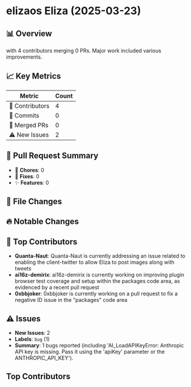 # elizaos Eliza (2025-03-23)
    
## 📊 Overview
with 4 contributors merging 0 PRs. Major work included various improvements.

## 📈 Key Metrics
| Metric | Count |
|---------|--------|
| 👥 Contributors | 4 |
| 📝 Commits | 0 |
| 🔄 Merged PRs | 0 |
| ⚠️ New Issues | 2 |

## 🔄 Pull Request Summary
- 🧹 **Chores**: 0
- 🐛 **Fixes**: 0
- ✨ **Features**: 0

## 📁 File Changes


## 🔥 Notable Changes


## 👥 Top Contributors
- **Quanta-Naut**: Quanta-Naut is currently addressing an issue related to enabling the client-twitter to allow Eliza to post images along with tweets
- **ai16z-demirix**: ai16z-demirix is currently working on improving plugin browser test coverage and setup within the packages code area, as evidenced by a recent pull request
- **0xbbjoker**: 0xbbjoker is currently working on a pull request to fix a negative ID issue in the "packages" code area

## ⚠️ Issues
- **New Issues**: 2
- **Labels**: `bug` (1)
- **Summary**: 1 bugs reported (including 'AI_LoadAPIKeyError: Anthropic API key is missing. Pass it using the 'apiKey' parameter or the ANTHROPIC_API_KEY').

## Top Contributors

